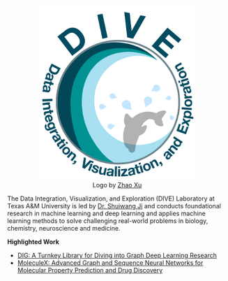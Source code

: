 <p align="center">
<img src="https://github.com/divelab/divelab/blob/main/dive_logo.jpeg" width="360" class="center" alt="logo"/>
    <br/>
Logo by <a href="https://zoexu119.github.io/">Zhao Xu</a>
</p>

The Data Integration, Visualization, and Exploration (DIVE) Laboratory at Texas A&M University is led by [Dr. Shuiwang Ji](http://people.tamu.edu/~sji/ "Dr. Shuiwang Ji") and conducts foundational research in machine learning and deep learning and applies machine learning methods to solve challenging real-world problems in biology, chemistry, neuroscience and medicine.



**Highlighted Work**
* [DIG: A Turnkey Library for Diving into Graph Deep Learning Research](https://github.com/divelab/DIG)
* [MoleculeX: Advanced Graph and Sequence Neural Networks for Molecular Property Prediction and Drug Discovery](https://github.com/divelab/MoleculeX)
